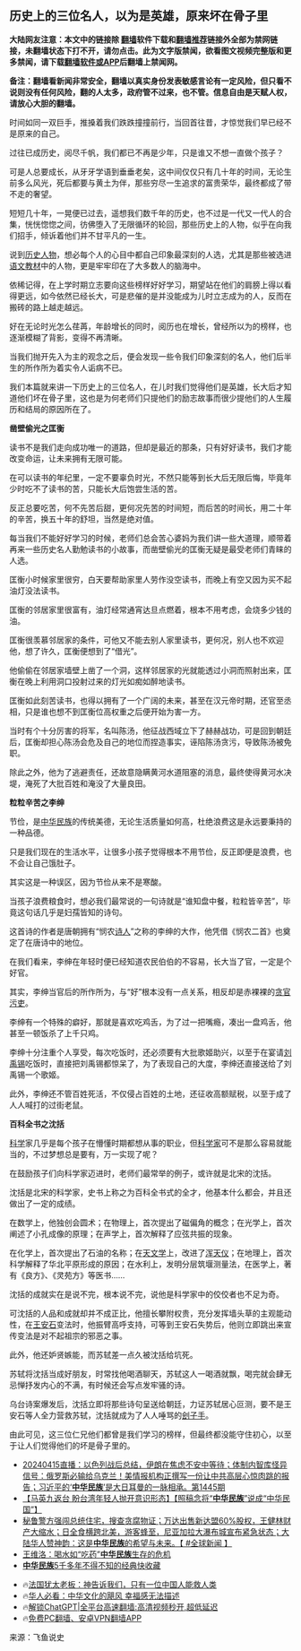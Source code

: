  <!-- 面包屑导航 --> <h2>历史上的三位名人，以为是英雄，原来坏在骨子里</h2> <p class="notice"><b>大陆网友注意：本文中的链接除 <a href="https://github.com/bannedbook/fanqiang" >翻墙</a>软件下载和<a href="https://github.com/killgcd/justmysocks/blob/master/README.md">翻墙推荐</a>链接外全部为禁网链接，未翻墙状态下打不开，请勿点击。此为文字版禁闻，欲看图文视频完整版和更多禁闻，请下载<a href="https://github.com/bannedbook/fanqiang">翻墙软件或APP</a>后翻墙上禁闻网。</p><p>备注：翻墙看新闻非常安全，翻墙以真实身份发表敏感言论有一定风险，但只看不说则没有任何风险，翻的人太多，政府管不过来，也不管。信息自由是天赋人权，请放心大胆的翻墙。</b></p>  <div class="entry"> <p>时间如同一双巨手，推搡着我们跌跌撞撞前行，当回首往昔，才惊觉我们早已经不是原来的自己。</p> <p>过往已成历史，阅尽千帆，我们都已不再是少年，只是谁又不想一直做个孩子？</p> <p>可是人总要成长，从牙牙学语到垂垂老矣，这中间仅仅只有几十年的时间，无论生前多么风光，死后都要与黄土为伴，那些穷尽一生追求的富贵荣华，最终都成了带不走的奢望。</p> <p>短短几十年，一晃便已过去，遥想我们数千年的历史，也不过是一代又一代人的合集，恍恍惚惚之间，彷佛堕入了无限循环的轮回，那些历史上的人物，似乎在向我们招手，倾诉着他们并不甘平凡的一生。</p> <p>说到<span class='wp_keywordlink'><a href="https://www.bannedbook.org/forum32/" title="中国历史人物真相" target="_blank">历史人物</a></span>，想必每个人的心目中都自己印象最深刻的人选，尤其是那些被选进<a href="https://www.bannedbook.org/bnews/tag/%E8%AF%AD%E6%96%87%E6%95%99%E6%9D%90/" class="st_tag internal_tag" rel="tag" title="标签 语文教材 下的日志">语文教材</a>中的人物，更是牢牢印在了大多数人的脑海中。</p> <p>依稀记得，在上学时期立志要向这些榜样好好学习，期望站在他们的肩膀上得以看得更远，如今依然已经长大，可是悲催的是并没能成为儿时立志成为的人，反而在搬砖的路上越走越远。</p> <p>好在无论时光怎么荏苒，年龄增长的同时，阅历也在增长，曾经所以为的榜样，也逐渐模糊了背影，变得不再清晰。</p> <p>当我们抛开先入为主的观念之后，便会发现一些令我们印象深刻的名人，他们后半生的所作所为着实令人诟病不已。</p> <p>我们本篇就来讲一下历史上的三位名人，在儿时我们觉得他们是英雄，长大后才知道他们坏在骨子里，这也是为何老师们只提他们的励志故事而很少提他们的人生履历和结局的原因所在了。</p> <p><strong>凿壁偷光之匡衡</strong></p> <p>读书不是我们走向成功唯一的道路，但却是最近的那条，只有好好读书，我们才能改变命运，让未来拥有无限可能。</p>  <p>在可以读书的年纪里，一定不要辜负时光，不然只能等到长大后无限后悔，毕竟年少时吃不了读书的苦，只能长大后饱尝生活的苦。</p> <p>反正总要吃苦，何不先苦后甜，更何况先苦的时间短，而后苦的时间长，用二十年的辛苦，换五十年的舒坦，当然是绝对值。</p> <p>每当我们不能好好学习的时候，老师们总会苦心婆妈为我们讲一些大道理，顺带着再来一些历史名人勤勉读书的小故事，而凿壁偷光的匡衡无疑是最受老师们青睐的人选。</p> <p>匡衡小时候家里很穷，白天要帮助家里人劳作没空读书，而晚上有空又因为买不起油灯没法读书。</p> <p>匡衡的邻居家里很富有，油灯经常通宵达旦点燃着，根本不用考虑，会烧多少钱的油。</p> <p>匡衡很羡慕邻居家的条件，可他又不能去别人家里读书，更何况，别人也不欢迎他，想了许久，匡衡便想到了“借光”。</p> <p>他偷偷在邻居家墙壁上凿了一个洞，这样邻居家的光就能透过小洞而照射出来，匡衡在晚上利用洞口投射过来的灯光如痴如醉地读书。</p> <p>匡衡如此刻苦读书，也得以拥有了一个广阔的未来，甚至在汉元帝时期，还官至丞相，只是谁也想不到匡衡位高权重之后便开始为害一方。</p> <p>当时有个十分厉害的将军，名叫陈汤，他征战西域立下了赫赫战功，可是回到朝廷后，匡衡却担心陈汤会危及自己的地位而捏造事实，诬陷陈汤贪污，导致陈汤被免职。</p> <p>除此之外，他为了逃避责任，还故意隐瞒黄河水道阻塞的消息，最终使得黄河水决堤，淹死了大批百姓和淹没了大量良田。</p> <p><strong>粒粒辛苦之李绅</strong></p>  <p>节俭，是<a href="https://www.bannedbook.org/bnews/tag/%E4%B8%AD%E5%8D%8E%E6%B0%91%E6%97%8F/" class="st_tag internal_tag" rel="tag" title="标签 中华民族 下的日志">中华民族</a>的传统美德，无论生活质量如何高，杜绝浪费这是永远要秉持的一种品德。</p> <p>只是我们现在的生活水平，让很多小孩子觉得根本不用节俭，反正即便是浪费，也不会让自己饿肚子。</p> <p>其实这是一种误区，因为节俭从来不是寒酸。</p> <p>当孩子浪费粮食时，想必我们最常说的一句诗就是“谁知盘中餐，粒粒皆辛苦”，毕竟这句话几乎是妇孺皆知的诗句。</p> <p>这首诗的作者是唐朝拥有“悯农<span class='wp_keywordlink'><a href="https://www.bannedbook.org/forum11/topic295.html" title="禁片：诗人的悲歌" target="_blank">诗人</a></span>”之称的李绅的大作，他凭借《悯农二首》也奠定了在唐诗中的地位。</p> <p>在我们看来，李绅在年轻时便已经知道农民伯伯的不容易，长大当了官，一定是个好官。</p> <p>其实，李绅当官后的所作所为，与“好”根本没有一点关系，相反却是赤裸裸的<a href="https://www.bannedbook.org/bnews/tag/%E8%B4%AA%E5%AE%98%E6%B1%A1%E5%90%8F/" class="st_tag internal_tag" rel="tag" title="标签 贪官污吏 下的日志">贪官污吏</a>。</p> <p>李绅有一个特殊的癖好，那就是喜欢吃鸡舌，为了过一把嘴瘾，凑出一盘鸡舌，他甚至一顿饭杀了上千只鸡。</p> <p>李绅十分注重个人享受，每次吃饭时，还必须要有大批歌姬助兴，以至于在宴请<a href="https://www.bannedbook.org/bnews/tag/%e5%88%98%e7%a6%b9%e9%94%a1/" class="st_tag internal_tag" rel="tag" title="标签 刘禹锡 下的日志">刘禹锡</a>吃饭时，直接把刘禹锡都惊呆了，为了表现自己的大度，李绅还直接送给了刘禹锡一个歌姬。</p> <p>此外，李绅还不管百姓死活，不仅侵占百姓的土地，还征收高额赋税，以至于成了人人喊打的过街老鼠。</p> <p><strong>百科全书之沈括</strong></p>  <p><span class='wp_keywordlink'><a href="https://www.bannedbook.org/forum11/topic309.html" title="禁片：“科学”的棍子" target="_blank">科学</a></span>家几乎是每个孩子在懵懂时期都想从事的职业，但<a href="https://www.bannedbook.org/bnews/tag/%e7%a7%91%e5%ad%a6%e5%ae%b6/" class="st_tag internal_tag" rel="tag" title="标签 科学家 下的日志">科学家</a>可不是那么容易就能当的，不过梦想总是要有，万一实现了呢？</p> <p>在鼓励孩子们向科学家迈进时，老师们最常举的例子，或许就是北宋的沈括。</p> <p>沈括是北宋的科学家，史书上称之为百科全书式的全才，他基本什么都会，并且还做出了一定的成绩。</p> <p>在数学上，他独创会圆术；在物理上，首次提出了磁偏角的概念；在光学上，首次阐述了小孔成像的原理；在声学上，首次解释了应弦共振的现象。</p> <p>在化学上，首次提出了石油的名称；在<a href="https://www.bannedbook.org/bnews/tag/%E5%A4%A9%E6%96%87%E5%AD%A6/" class="st_tag internal_tag" rel="tag" title="标签 天文学 下的日志">天文学</a>上，改进了<a href="https://www.bannedbook.org/bnews/tag/%E6%B5%91%E5%A4%A9%E4%BB%AA/" class="st_tag internal_tag" rel="tag" title="标签 浑天仪 下的日志">浑天仪</a>；在地理上，首次科学解释了华北平原形成的原因；在水利上，发明分层筑堰测量法，在医学上，著有《良方》、《灵苑方》等医书……</p> <p>沈括的成就实在是说不完，根本说不完，说他是科学家中的佼佼者也不足为奇。</p> <p>可沈括的人品和成就却并不成正比，他擅长攀附权贵，充分发挥墙头草的主观能动性，在<a href="https://www.bannedbook.org/bnews/tag/%e7%8e%8b%e5%ae%89%e7%9f%b3/" class="st_tag internal_tag" rel="tag" title="标签 王安石 下的日志">王安石</a>变法时，他振臂高呼支持，可等到王安石失势后，他则立即跳出来宣传变法是对不起祖宗的邪恶之事。</p> <p>此外，他还妒贤嫉能，而苏轼差一点久被沈括给坑死。</p> <p>苏轼将沈括当成好朋友，时常找他喝酒聊天，苏轼这人一喝酒就飘，喝完就会肆无忌惮抒发内心的不满，有时候还会写点发牢骚的诗。</p> <p>乌台诗案爆发后，沈括立即将那些诗句呈送给朝廷，力证苏轼居心叵测，要不是王安石等人全力营救苏轼，沈括就成为了人人唾骂的<a href="https://www.bannedbook.org/bnews/tag/%E5%88%BD%E5%AD%90%E6%89%8B/" class="st_tag internal_tag" rel="tag" title="标签 刽子手 下的日志">刽子手</a>。</p> <p>由此可见，这三位仁兄他们都曾是我们学习的榜样，但最终都没能守住初心，以至于让人们觉得他们的坏是骨子里的。</p>  <!--<div id="taboola-mid-1"></div>--><ul class='op-related-articles' title='相关阅读'> <li><a href='https://www.bannedbook.org/bnews/sohnews/20240415/2025097.html' target='_blank'>20240415直播：以色列战后总结，伊朗在焦虑不安中等待；体制内智库怪异信号：俄罗斯必输给乌克兰！美情报机构正撰写一份让中共高层心惊肉跳的报告；习近平的‘<b>中华民族</b>’是大日耳曼的一脉相承。第1445期</a></li> <li><a href='https://www.bannedbook.org/bnews/comments/20240411/2023641.html' target='_blank'>【马英九返台 盼台湾年轻人抛开意识形态】【照稿念将“<b>中华民族</b>”说成“中华民国”】</a></li> <li><a href='https://www.bannedbook.org/bnews/bannedvideo/20240331/2019334.html' target='_blank'>秘鲁警方强闯总统住宅，搜查贪腐物证；万达出售新达盟60%股权，王健林财产大缩水；日全食横跨北美，游客蜂至，尼亚加拉大瀑布城宣布紧急状态；大陆华人赞神韵：这是<b>中华民族</b>的希望与未来。【 #全球新闻 】</a></li> <li><a href='https://www.bannedbook.org/bnews/comments/20231224/1978365.html' target='_blank'>王维洛：喝水如“吃药”<b>中华民族</b>生存的危机</a></li> <li><a href='https://www.bannedbook.org/bnews/lifebaike/20231202/1968721.html' target='_blank'><b>中华民族</b>5千多年不得不知的经典快收藏</a></li> </ul> <ul class="texttj"> <li>🔥<a href="https://www.bannedbook.org/bnews/ssgc/20230219/1850782.html" target="_blank">法国犹太老板：神告诉我们，只有一位中国人能救人类</a></li> <li>🔥<a href="https://www.bannedbook.org/bnews/comments/20220220/1694796.html" target="_blank">华人必看：中华文化的飓风 幸福感无法描述</a></li> <li>🔥<a href="https://github.com/bannedbook/fanqiang/wiki/V2ray%E6%9C%BA%E5%9C%BA" target="_blank">解锁ChatGPT|全平台高速翻墙:高清视频秒开,超低延迟</a></li> <li>🔥<a href="https://github.com/bannedbook/fanqiang/wiki/%E7%A6%81%E9%97%BB%E7%BD%91%E5%AE%89%E5%8D%93%E7%BF%BB%E5%A2%99%E6%96%B0%E9%97%BBAPP" target="_blank">免费PC翻墙、安卓VPN翻墙APP</a></li> </ul><p class="src-info">来源：飞鱼说史 </p><a name='sharetosocial'></a> <div style="margin-bottom:5px;padding-bottom:5px;clear:both"> <div id="archive-pix-1" class="banner-ads"> <!-- AuctionX Display platform tag START --> <div id="27602x728x90x621x_ADSLOT1" clicktrack="%%CLICK_URL_ESC%%"></div>  <!-- AuctionX Display platform tag END --> </div> <div id="archive-pix-2" class="banner-ads"> <!-- AuctionX Display platform tag START --> <div id="27556x300x250x621x_ADSLOT1" clicktrack="%%CLICK_URL_ESC%%" style="margin:0 auto;text-align:center"></div>  <!-- AuctionX Display platform tag END --> </div> </div>  <div id="archive-pix-1" class="banner-ads"> <!-- AuctionX Display platform tag START --> <div id="27603x728x90x621x_ADSLOT1" clicktrack="%%CLICK_URL_ESC%%"></div>  <!-- AuctionX Display platform tag END --> </div> </div><!--END ENTRY--> 